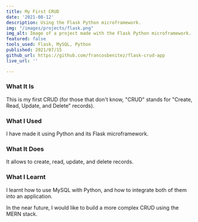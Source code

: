 ```yaml
---
title: My First CRUD
date: '2021-08-12'
description: Using the Flask Python microframework.
img: "/images/projects/flask.png"
img_alt: Image of a project made with the Flask Python microframework.
featured: false
tools_used: Flask, MySQL, Python
published: 2021/07/15
github_url: https://github.com/francosbenitez/flask-crud-app
live_url: ''

---
```

### What It Is
This is my first CRUD (for those that don't know, "CRUD" stands for "Create, Read, Update, and Delete" records). 

### What I Used
I have made it using Python and its Flask microframework. 

### What It Does
It allows to create, read, update, and delete records. 

### What I Learnt
I learnt how to use MySQL with Python, and how to integrate both of them into an application. 

In the near future, I would like to build a more complex CRUD using the MERN stack.